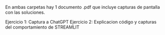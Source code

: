 En ambas carpetas hay 1 documento .pdf que incluye capturas de pantalla con las soluciones.

Ejercicio 1: Captura a ChatGPT
Ejercicio 2: Explicacion código y capturas del comportamiento de STREAMLIT
